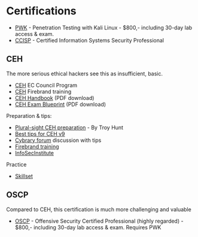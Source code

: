 
# Certifications

* [PWK](https://www.offensive-security.com/information-security-training/penetration-testing-training-kali-linux/) - Penetration Testing with Kali Linux - $800,- including 30-day lab access & exam.
* [CCISP](http://www.firebrandtraining.co.uk/uk/cissp.asp#fast-metro) - Certified Information Systems Security Professional


## CEH
The more serious ethical hackers see this as insufficient, basic. 
* [CEH](https://www.eccouncil.org/programs/certified-ethical-hacker-ceh/) EC Council Program
* [CEH](http://www.firebrandtraining.co.uk/courses/ec_council/ceh/hacking.asp#fast-metro) Firebrand training
* [CEH Handbook](https://s3-us-west-2.amazonaws.com/edm-image/documents/CEH-Handbook-v2.2.pdf) (PDF download)
* [CEH Exam Blueprint](https://www.eccouncil.org/wp-content/uploads/2016/02/CEH-Exam-Blueprint-v2.0.pdf) (PDF download)

Preparation & tips:
* [Plural-sight CEH preparation](https://www.pluralsight.com/paths/ethical-hacking) - By Troy Hunt 
* [Best tips for CEH v9](https://www.cybrary.it/0p3n/best-tips-ceh-exam-preparation-ceh-v9/)
* [Cybrary forum](https://www.cybrary.it/forums/topic/how-to-prepare-for-ceh-exam/) discussion with tips
* [Firebrand training](http://blog.firebrandtraining.co.uk/2016/02/5-tips-to-prepare-for-ceh-exam-success.html)
* [InfoSecInstitute](https://resources.infosecinstitute.com/10-tips-certified-ethical-hacker-ceh-exam-success/#gref)


Practice
* [Skillset](https://www.skillset.com/certifications/ceh)


## OSCP
Compared to CEH, this certification is much more challenging and valuable
* [OSCP](https://www.offensive-security.com/information-security-certifications/oscp-offensive-security-certified-professional/) - Offensive Security Certified Professional (highly regarded) - $800,- including 30-day lab access & exam. Requires PWK
